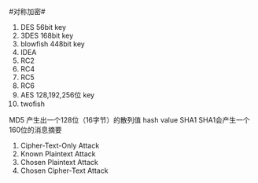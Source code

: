 

#对称加密#
1. DES			56bit key
2. 3DES			168bit key
3. blowfish		448bit	key
4. IDEA
5. RC2
6. RC4
7. RC5
8. RC6
9. AES			128,192,256位 key
10. twofish



MD5 	产生出一个128位（16字节）的散列值 hash value
SHA1	SHA1会产生一个160位的消息摘要




1. Cipher-Text-Only Attack 
2. Known Plaintext Attack 
3. Chosen Plaintext Attack 
4. Chosen Cipher-Text Attack 




